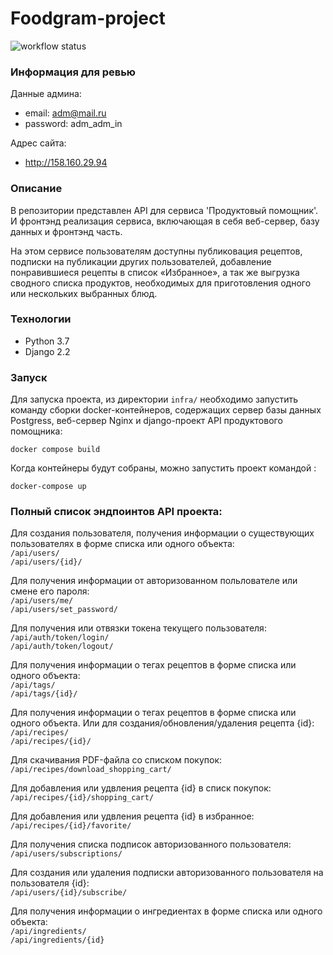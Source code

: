 # Foodgram-project

![workflow status](https://github.com/manya23/foodgram-project-react/actions/workflows/main.yml/badge.svg)

### Информация для ревью

Данные админа:
- email: adm@mail.ru
- password: adm_adm_in

Адрес сайта:
- http://158.160.29.94 

 ### Описание
 В репозитории представлен API для сервиса 'Продуктовый помощник'.
И фронтэнд реализация сервиса, включающая в себя веб-сервер, базу данных
и фронтэнд часть. 
 
На этом сервисе пользователям доступны публиковация рецептов,
подписки на публикации других пользователей, добавление понравившиеся 
рецепты в список «Избранное», а так же выгрузка сводного списка
продуктов, необходимых для приготовления одного или нескольких 
выбранных блюд.
 ### Технологии
 - Python 3.7
 - Django 2.2
 ### Запуск
 Для запуска проекта, из директории `infra/` необходимо запустить 
 команду сборки docker-контейнеров, содержащих сервер базы данных
  Postgress, веб-сервер Nginx и django-проект API продуктового 
 помощника: 
 ```
docker compose build
 ```
Когда контейнеры будут собраны, можно запустить проект командой : 
 ```
docker-compose up
 ```
### Полный список эндпоинтов API проекта: 
Для создания пользователя, получения информации о существующих 
пользователях в форме списка или одного объекта: </br>
`/api/users/` </br> 
`/api/users/{id}/` </br> 
 
Для получения информации от авторизованном польлователе или
смене его пароля:</br> 
`/api/users/me/` </br> 
`/api/users/set_password/` </br> 

Для получения или отвязки токена текущего пользователя: </br> 
`/api/auth/token/login/` </br> 
`/api/auth/token/logout/` </br> 
 
Для получения информации о тегах рецептов в форме списка
или одного объекта: </br> 
`/api/tags/` </br> 
`/api/tags/{id}/` </br> 

Для получения информации о тегах рецептов в форме списка
или одного объекта. Или для создания/обновления/удаления рецепта {id}: </br> 
`/api/recipes/` </br> 
`/api/recipes/{id}/` </br> 
 
Для скачивания PDF-файла со списком покупок: </br> 
`/api/recipes/download_shopping_cart/` </br> 

Для добавления или удвления рецепта {id} в списк покупок: </br> 
`/api/recipes/{id}/shopping_cart/` </br> 

Для добавления или удвления рецепта {id} в избранное: </br>
`/api/recipes/{id}/favorite/` </br> 

Для получения списка подписок авторизованного пользователя: </br> 
`/api/users/subscriptions/` </br> 

Для создания или удаления подписки авторизованного пользователя
на пользователя {id}: </br> 
`/api/users/{id}/subscribe/` </br> 

Для получения информации о ингредиентах в форме списка
или одного объекта: </br>
`/api/ingredients/` </br>
`/api/ingredients/{id}` </br>